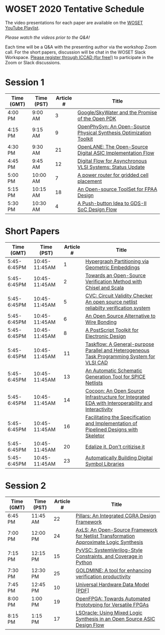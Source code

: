 # WOSET 2020 Tentative Schedule

The video presentations for each paper are available on the [WOSET YouTube Playlist](https://www.youtube.com/playlist?list=PLItVYhgea-kEV15gg-D_rm7VG8bg20_XV).  

*Please watch the videos prior to the Q&A!*

Each time will be a Q&A with the presenting author via the workshop Zoom call. 
For the short papers, discussion will be chat in the WOSET Slack Workspace.
[Please register through ICCAD (for free!)](https://iccad.com/registration-rates) to participate in the Zoom or Slack discussions.

# Session 1

Time (GMT) | Time (PST) | Article # | Title
--- | ---  | --- | --- 
4:00 PM | 9:00 AM | 3 | [Google/SkyWater and the Promise of the Open PDK](https://woset-workshop.github.io/WOSET2020.html#article-3)
4:15 PM | 9:15 AM | 9 | [OpenPhySyn: An Open-Source Physical Synthesis Optimization Toolkit](https://woset-workshop.github.io/WOSET2020.html#article-9)
4:30 PM | 9:30 AM | 21 | [OpenLANE: The Open-Source Digital ASIC Implementation Flow](https://woset-workshop.github.io/WOSET2020.html#article-21)
4:45 PM | 9:45 AM | 12 | [Digital Flow for Asynchronous VLSI Systems: Status Update](https://woset-workshop.github.io/WOSET2020.html#article-12)
5:00 PM | 10:00 AM | 7 | [A power router for gridded cell placement](https://woset-workshop.github.io/WOSET2020.html#article-7)
5:15 PM | 10:15 AM | 18 | [An Open-source ToolSet for FPAA Design](https://woset-workshop.github.io/WOSET2020.html#article-18)
5:30 PM | 10:30 AM | 4 |  [A Push-button Idea to GDS-II SoC Design Flow](https://woset-workshop.github.io/WOSET2020.html#article-4)

 
# Short Papers

Time (GMT) | Time (PST) | Article # | Title
--- | ---  | --- | --- 
5:45-6:45PM | 10:45-11:45AM | 1 | [Hypergraph Partitioning via Geometric Embeddings](https://woset-workshop.github.io/WOSET2020.html#article-1)
5:45-6:45PM | 10:45-11:45AM | 2 | [Towards an Open-Source Verification Method with Chisel and Scala](https://woset-workshop.github.io/WOSET2020.html#article-2)
5:45-6:45PM | 10:45-11:45AM | 5 | [CVC: Circuit Validity Checker An open source netlist reliabilty verification system](https://woset-workshop.github.io/WOSET2020.html#article-5)
5:45-6:45PM | 10:45-11:45AM | 6 | [An Open Source Alternative to Wire Bonding](https://woset-workshop.github.io/WOSET2020.html#article-6)
5:45-6:45PM | 10:45-11:45AM | 8 | [A PostScript Toolkit for Electronic Design](https://woset-workshop.github.io/WOSET2020.html#article-8)
5:45-6:45PM | 10:45-11:45AM | 11 | [Taskflow: A General-purpose Parallel and Heterogeneous Task Programming System for VLSI CAD](https://woset-workshop.github.io/WOSET2020.html#article-11)
5:45-6:45PM | 10:45-11:45AM | 13 | [An Automatic Schematic Generation Tool for SPICE Netlists](https://woset-workshop.github.io/WOSET2020.html#article-13)
5:45-6:45PM | 10:45-11:45AM | 14 | [Cocoon: An Open Source Infrastructure for Integrated EDA with Interoperability and Interactivity](https://woset-workshop.github.io/WOSET2020.html#article-14)
5:45-6:45PM | 10:45-11:45AM | 16 | [Facilitating the Specification and Implementation of Pipelined Designs with Skeletor](https://woset-workshop.github.io/WOSET2020.html#article-16)
5:45-6:45PM | 10:45-11:45AM | 20 | [Edalize it. Don't critizise it](https://woset-workshop.github.io/WOSET2020.html#article-20)
5:45-6:45PM | 10:45-11:45AM | 23 | [Automatically Building Digital Symbol Libraries](https://woset-workshop.github.io/WOSET2020.html#article-23)

# Session 2

Time (GMT) | Time (PST) | Article # | Title
--- | ---  | --- | --- 
6:45 PM | 11:45 AM | 22 | [Pillars: An Integrated CGRA Design Framework](https://woset-workshop.github.io/WOSET2020.html#article-22)
7:00 PM | 12:00 PM | 24 | [AxLS: An Open-Source Framework for Netlist Transformation Approximate Logic Synthesis](https://woset-workshop.github.io/WOSET2020.html#article-24)
7:15 PM | 12:15 PM | 15 | [PyVSC: SystemVerilog-Style Constraints, and Coverage in Python](https://woset-workshop.github.io/WOSET2020.html#article-15)
7:30 PM | 12:30 PM | 25 | [GOLDMINE: A tool for enhancing verification productivity](https://woset-workshop.github.io/WOSET2020.html#article-25)
7:45 PM | 12:45 PM | 10 | [Universal Hardware Data Model [PDF]](https://woset-workshop.github.io/WOSET2020.html#article-10)
8:00 PM | 1:00 PM | 19 | [OpenFPGA: Towards Automated Prototyping for Versatile FPGAs](https://woset-workshop.github.io/WOSET2020.html#article-19)
8:15 PM | 1:15 PM | 17 | [LSOracle: Using Mixed Logic Synthesis in an Open Source ASIC Design Flow](https://woset-workshop.github.io/WOSET2020.html#article-17)
